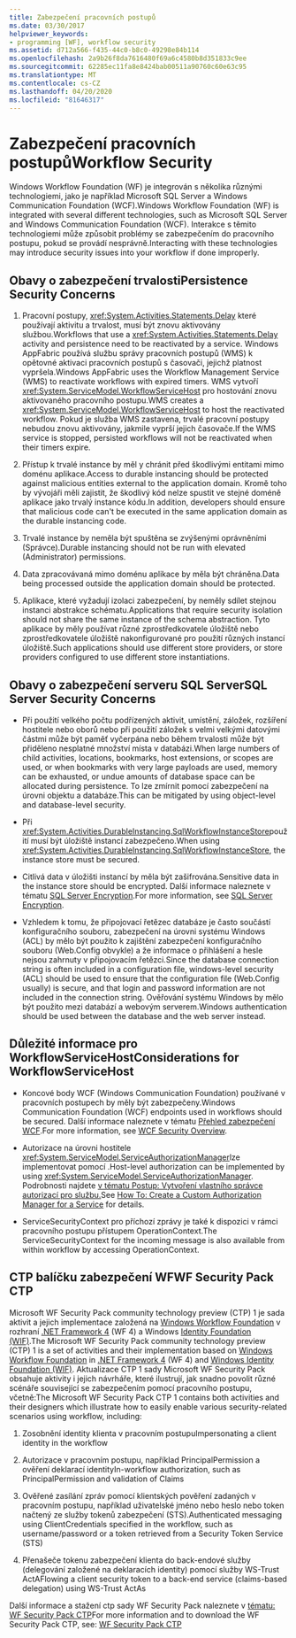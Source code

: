 ```yaml
---
title: Zabezpečení pracovních postupů
ms.date: 03/30/2017
helpviewer_keywords:
- programming [WF], workflow security
ms.assetid: d712a566-f435-44c0-b8c0-49298e84b114
ms.openlocfilehash: 2a9b26f8da7616480f69a6c4580b8d351833c9ee
ms.sourcegitcommit: 62285ec11fa8e8424bab00511a90760c60e63c95
ms.translationtype: MT
ms.contentlocale: cs-CZ
ms.lasthandoff: 04/20/2020
ms.locfileid: "81646317"
---
```

# <a name="workflow-security"></a><span data-ttu-id="63d55-102">Zabezpečení pracovních postupů</span><span class="sxs-lookup"><span data-stu-id="63d55-102">Workflow Security</span></span>
<span data-ttu-id="63d55-103">Windows Workflow Foundation (WF) je integrován s několika různými technologiemi, jako je například Microsoft SQL Server a Windows Communication Foundation (WCF).</span><span class="sxs-lookup"><span data-stu-id="63d55-103">Windows Workflow Foundation (WF) is integrated with several different technologies, such as Microsoft SQL Server and Windows Communication Foundation (WCF).</span></span> <span data-ttu-id="63d55-104">Interakce s těmito technologiemi může způsobit problémy se zabezpečením do pracovního postupu, pokud se provádí nesprávně.</span><span class="sxs-lookup"><span data-stu-id="63d55-104">Interacting with these technologies may introduce security issues into your workflow if done improperly.</span></span>

## <a name="persistence-security-concerns"></a><span data-ttu-id="63d55-105">Obavy o zabezpečení trvalosti</span><span class="sxs-lookup"><span data-stu-id="63d55-105">Persistence Security Concerns</span></span>

1. <span data-ttu-id="63d55-106">Pracovní postupy, <xref:System.Activities.Statements.Delay> které používají aktivitu a trvalost, musí být znovu aktivovány službou.</span><span class="sxs-lookup"><span data-stu-id="63d55-106">Workflows that use a <xref:System.Activities.Statements.Delay> activity and persistence need to be reactivated by a service.</span></span> <span data-ttu-id="63d55-107">Windows AppFabric používá službu správy pracovních postupů (WMS) k opětovné aktivaci pracovních postupů s časovači, jejichž platnost vypršela.</span><span class="sxs-lookup"><span data-stu-id="63d55-107">Windows AppFabric uses the Workflow Management Service (WMS) to reactivate workflows with expired timers.</span></span> <span data-ttu-id="63d55-108">WMS vytvoří <xref:System.ServiceModel.WorkflowServiceHost> pro hostování znovu aktivovaného pracovního postupu.</span><span class="sxs-lookup"><span data-stu-id="63d55-108">WMS creates a <xref:System.ServiceModel.WorkflowServiceHost> to host the reactivated workflow.</span></span> <span data-ttu-id="63d55-109">Pokud je služba WMS zastavena, trvalé pracovní postupy nebudou znovu aktivovány, jakmile vyprší jejich časovače.</span><span class="sxs-lookup"><span data-stu-id="63d55-109">If the WMS service is stopped, persisted workflows will not be reactivated when their timers expire.</span></span>

2. <span data-ttu-id="63d55-110">Přístup k trvalé instance by měl y chránit před škodlivými entitami mimo doménu aplikace.</span><span class="sxs-lookup"><span data-stu-id="63d55-110">Access to durable instancing should be protected against malicious entities external to the application domain.</span></span> <span data-ttu-id="63d55-111">Kromě toho by vývojáři měli zajistit, že škodlivý kód nelze spustit ve stejné doméně aplikace jako trvalý instance kódu.</span><span class="sxs-lookup"><span data-stu-id="63d55-111">In addition, developers should ensure that malicious code can't be executed in the same application domain as the durable instancing code.</span></span>

3. <span data-ttu-id="63d55-112">Trvalé instance by neměla být spuštěna se zvýšenými oprávněními (Správce).</span><span class="sxs-lookup"><span data-stu-id="63d55-112">Durable instancing should not be run with elevated (Administrator) permissions.</span></span>

4. <span data-ttu-id="63d55-113">Data zpracovávaná mimo doménu aplikace by měla být chráněna.</span><span class="sxs-lookup"><span data-stu-id="63d55-113">Data being processed outside the application domain should be protected.</span></span>

5. <span data-ttu-id="63d55-114">Aplikace, které vyžadují izolaci zabezpečení, by neměly sdílet stejnou instanci abstrakce schématu.</span><span class="sxs-lookup"><span data-stu-id="63d55-114">Applications that require security isolation should not share the same instance of the schema abstraction.</span></span> <span data-ttu-id="63d55-115">Tyto aplikace by měly používat různé zprostředkovatele úložiště nebo zprostředkovatele úložiště nakonfigurované pro použití různých instancí úložiště.</span><span class="sxs-lookup"><span data-stu-id="63d55-115">Such applications should use different store providers, or store providers configured to use different store instantiations.</span></span>

## <a name="sql-server-security-concerns"></a><span data-ttu-id="63d55-116">Obavy o zabezpečení serveru SQL Server</span><span class="sxs-lookup"><span data-stu-id="63d55-116">SQL Server Security Concerns</span></span>

- <span data-ttu-id="63d55-117">Při použití velkého počtu podřízených aktivit, umístění, záložek, rozšíření hostitele nebo oborů nebo při použití záložek s velmi velkými datovými částmi může být paměť vyčerpána nebo během trvalosti může být přiděleno nesplatné množství místa v databázi.</span><span class="sxs-lookup"><span data-stu-id="63d55-117">When large numbers of child activities, locations, bookmarks, host extensions, or scopes are used, or when bookmarks with very large payloads are used, memory can be exhausted, or undue amounts of database space can be allocated during persistence.</span></span> <span data-ttu-id="63d55-118">To lze zmírnit pomocí zabezpečení na úrovni objektu a databáze.</span><span class="sxs-lookup"><span data-stu-id="63d55-118">This can be mitigated by using object-level and database-level security.</span></span>

- <span data-ttu-id="63d55-119">Při <xref:System.Activities.DurableInstancing.SqlWorkflowInstanceStore>použití musí být úložiště instancí zabezpečeno.</span><span class="sxs-lookup"><span data-stu-id="63d55-119">When using <xref:System.Activities.DurableInstancing.SqlWorkflowInstanceStore>, the instance store must be secured.</span></span>

- <span data-ttu-id="63d55-120">Citlivá data v úložišti instancí by měla být zašifrována.</span><span class="sxs-lookup"><span data-stu-id="63d55-120">Sensitive data in the instance store should be encrypted.</span></span> <span data-ttu-id="63d55-121">Další informace naleznete v tématu [SQL Server Encryption](/sql/relational-databases/security/encryption/sql-server-encryption).</span><span class="sxs-lookup"><span data-stu-id="63d55-121">For more information, see [SQL Server Encryption](/sql/relational-databases/security/encryption/sql-server-encryption).</span></span>

- <span data-ttu-id="63d55-122">Vzhledem k tomu, že připojovací řetězec databáze je často součástí konfiguračního souboru, zabezpečení na úrovni systému Windows (ACL) by mělo být použito k zajištění zabezpečení konfiguračního souboru (Web.Config obvykle) a že informace o přihlášení a hesle nejsou zahrnuty v připojovacím řetězci.</span><span class="sxs-lookup"><span data-stu-id="63d55-122">Since the database connection string is often included in a configuration file, windows-level security (ACL) should be used to ensure that the configuration file (Web.Config usually) is secure, and that login and password information are not included in the connection string.</span></span> <span data-ttu-id="63d55-123">Ověřování systému Windows by mělo být použito mezi databází a webovým serverem.</span><span class="sxs-lookup"><span data-stu-id="63d55-123">Windows authentication should be used between the database and the web server instead.</span></span>

## <a name="considerations-for-workflowservicehost"></a><span data-ttu-id="63d55-124">Důležité informace pro WorkflowServiceHost</span><span class="sxs-lookup"><span data-stu-id="63d55-124">Considerations for WorkflowServiceHost</span></span>

- <span data-ttu-id="63d55-125">Koncové body WCF (Windows Communication Foundation) používané v pracovních postupech by měly být zabezpečeny.</span><span class="sxs-lookup"><span data-stu-id="63d55-125">Windows Communication Foundation (WCF) endpoints used in workflows should be secured.</span></span> <span data-ttu-id="63d55-126">Další informace naleznete v tématu [Přehled zabezpečení WCF](../wcf/feature-details/security-overview.md).</span><span class="sxs-lookup"><span data-stu-id="63d55-126">For more information, see [WCF Security Overview](../wcf/feature-details/security-overview.md).</span></span>

- <span data-ttu-id="63d55-127">Autorizace na úrovni hostitele <xref:System.ServiceModel.ServiceAuthorizationManager>lze implementovat pomocí .</span><span class="sxs-lookup"><span data-stu-id="63d55-127">Host-level authorization can be implemented by using <xref:System.ServiceModel.ServiceAuthorizationManager>.</span></span> <span data-ttu-id="63d55-128">Podrobnosti najdete [v tématu Postup: Vytvoření vlastního správce autorizací pro službu.](../wcf/extending/how-to-create-a-custom-authorization-manager-for-a-service.md)</span><span class="sxs-lookup"><span data-stu-id="63d55-128">See [How To: Create a Custom Authorization Manager for a Service](../wcf/extending/how-to-create-a-custom-authorization-manager-for-a-service.md) for details.</span></span>

- <span data-ttu-id="63d55-129">ServiceSecurityContext pro příchozí zprávy je také k dispozici v rámci pracovního postupu přístupem OperationContext.</span><span class="sxs-lookup"><span data-stu-id="63d55-129">The ServiceSecurityContext for the incoming message is also available from within workflow by accessing OperationContext.</span></span>

## <a name="wf-security-pack-ctp"></a><span data-ttu-id="63d55-130">CTP balíčku zabezpečení WF</span><span class="sxs-lookup"><span data-stu-id="63d55-130">WF Security Pack CTP</span></span>
 <span data-ttu-id="63d55-131">Microsoft WF Security Pack community technology preview (CTP) 1 je sada aktivit a jejich implementace založená na [Windows Workflow Foundation](index.md) v rozhraní [.NET Framework 4](https://docs.microsoft.com/previous-versions/dotnet/netframework-4.0/w0x726c2(v=vs.100)) (WF 4) a Windows [Identity Foundation (WIF)](https://docs.microsoft.com/previous-versions/dotnet/framework/security/index).</span><span class="sxs-lookup"><span data-stu-id="63d55-131">The Microsoft WF Security Pack community technology preview (CTP) 1 is a set of activities and their implementation based on [Windows Workflow Foundation](index.md) in [.NET Framework 4](https://docs.microsoft.com/previous-versions/dotnet/netframework-4.0/w0x726c2(v=vs.100)) (WF 4) and [Windows Identity Foundation (WIF)](https://docs.microsoft.com/previous-versions/dotnet/framework/security/index).</span></span> <span data-ttu-id="63d55-132">Aktualizace CTP 1 sady Microsoft WF Security Pack obsahuje aktivity i jejich návrháře, které ilustrují, jak snadno povolit různé scénáře související se zabezpečením pomocí pracovního postupu, včetně:</span><span class="sxs-lookup"><span data-stu-id="63d55-132">The Microsoft WF Security Pack CTP 1 contains both activities and their designers which illustrate how to easily enable various security-related scenarios using workflow, including:</span></span>

1. <span data-ttu-id="63d55-133">Zosobnění identity klienta v pracovním postupu</span><span class="sxs-lookup"><span data-stu-id="63d55-133">Impersonating a client identity in the workflow</span></span>

2. <span data-ttu-id="63d55-134">Autorizace v pracovním postupu, například PrincipalPermission a ověření deklarací identity</span><span class="sxs-lookup"><span data-stu-id="63d55-134">In-workflow authorization, such as PrincipalPermission and validation of Claims</span></span>

3. <span data-ttu-id="63d55-135">Ověřené zasílání zpráv pomocí klientských pověření zadaných v pracovním postupu, například uživatelské jméno nebo heslo nebo token načtený ze služby tokenů zabezpečení (STS).</span><span class="sxs-lookup"><span data-stu-id="63d55-135">Authenticated messaging using ClientCredentials specified in the workflow, such as username/password or a token retrieved from a Security Token Service (STS)</span></span>

4. <span data-ttu-id="63d55-136">Přenašeče tokenu zabezpečení klienta do back-endové služby (delegování založené na deklaracích identity) pomocí služby WS-Trust ActA</span><span class="sxs-lookup"><span data-stu-id="63d55-136">Flowing a client security token to a back-end service (claims-based delegation) using WS-Trust ActAs</span></span>

<span data-ttu-id="63d55-137">Další informace a stažení ctp sady WF Security Pack naleznete v [tématu: WF Security Pack CTP](https://archive.codeplex.com/?p=wf)</span><span class="sxs-lookup"><span data-stu-id="63d55-137">For more information and to download the WF Security Pack CTP, see: [WF Security Pack CTP](https://archive.codeplex.com/?p=wf)</span></span>
